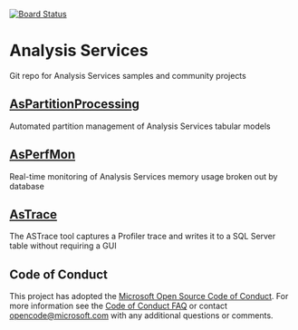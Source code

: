 [![Board Status](https://rebuy.visualstudio.com/31d26a36-eed5-4e5c-b85f-e1e192c1d2ba/169406fb-7d62-4313-af18-48bad2c22747/_apis/work/boardbadge/e1266801-7a90-4a9f-9c46-9f0f01a87eea)](https://rebuy.visualstudio.com/31d26a36-eed5-4e5c-b85f-e1e192c1d2ba/_boards/board/t/169406fb-7d62-4313-af18-48bad2c22747/Microsoft.EpicCategory)
# Analysis Services
Git repo for Analysis Services samples and community projects

## [AsPartitionProcessing](https://github.com/Microsoft/Analysis-Services/tree/master/AsPartitionProcessing)
Automated partition management of Analysis Services tabular models

## [AsPerfMon](https://github.com/Microsoft/Analysis-Services/tree/master/AsPerfMon)
Real-time monitoring of Analysis Services memory usage broken out by database

## [AsTrace](https://github.com/Microsoft/Analysis-Services/tree/master/AsTrace)
The ASTrace tool captures a Profiler trace and writes it to a SQL Server table without requiring a GUI

## Code of Conduct
This project has adopted the [Microsoft Open Source Code of
Conduct](https://opensource.microsoft.com/codeofconduct/).
For more information see the [Code of Conduct
FAQ](https://opensource.microsoft.com/codeofconduct/faq/) or
contact [opencode@microsoft.com](mailto:opencode@microsoft.com)
with any additional questions or comments.
